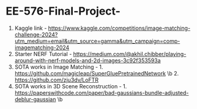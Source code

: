 # EE-576-Final-Project-

1. Kaggle link - https://www.kaggle.com/competitions/image-matching-challenge-2024?utm_medium=email&utm_source=gamma&utm_campaign=comp-imagematching-2024
2. Starter NERF Tutorial - https://medium.com/@akhil.chibber/playing-around-with-nerf-models-and-2d-images-3c92f353593a
3. SOTA works in Image Matching - 
          1. https://github.com/magicleap/SuperGluePretrainedNetwork \b
          2. https://github.com/zju3dv/LoFTR
4. SOTA works in 3D Scene Reconstruction - 
          1. https://paperswithcode.com/paper/bad-gaussians-bundle-adjusted-deblur-gaussian \b
